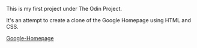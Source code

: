 This is my first project under The Odin Project.

It's an attempt to create a clone of the Google Homepage using HTML and CSS.

[Google-Homepage](https://srivathsannayak.github.io/google-homepage/)
